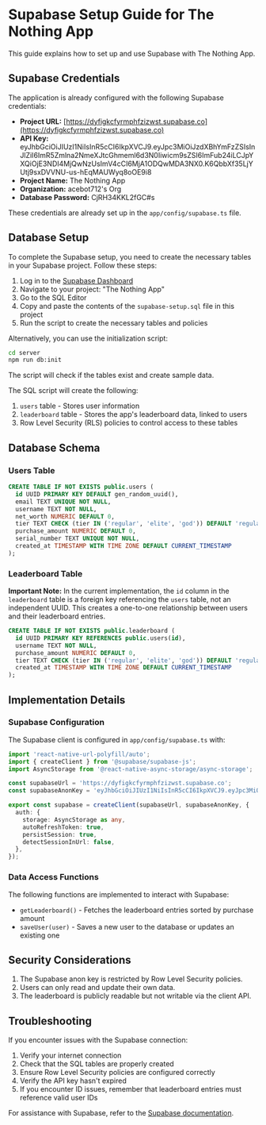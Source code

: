 # Supabase Setup Guide for The Nothing App

This guide explains how to set up and use Supabase with The Nothing App.

## Supabase Credentials

The application is already configured with the following Supabase credentials:

- **Project URL:** [https://dyfigkcfyrmphfzizwst.supabase.co](https://dyfigkcfyrmphfzizwst.supabase.co)
- **API Key:** eyJhbGciOiJIUzI1NiIsInR5cCI6IkpXVCJ9.eyJpc3MiOiJzdXBhYmFzZSIsInJlZiI6ImR5Zmlna2NmeXJtcGhmeml6d3N0Iiwicm9sZSI6ImFub24iLCJpYXQiOjE3NDI4MjQwNzUsImV4cCI6MjA1ODQwMDA3NX0.K6QbbXf35LjYUtj9sxDVVNU-us-hEqMAUWyq8oOE9i8
- **Project Name:** The Nothing App
- **Organization:** acebot712's Org
- **Database Password:** CjRH34KKL2fGC#s

These credentials are already set up in the `app/config/supabase.ts` file.

## Database Setup

To complete the Supabase setup, you need to create the necessary tables in your Supabase project. Follow these steps:

1. Log in to the [Supabase Dashboard](https://app.supabase.io)
2. Navigate to your project: "The Nothing App"
3. Go to the SQL Editor
4. Copy and paste the contents of the `supabase-setup.sql` file in this project
5. Run the script to create the necessary tables and policies

Alternatively, you can use the initialization script:

```bash
cd server
npm run db:init
```

The script will check if the tables exist and create sample data.

The SQL script will create the following:

1. `users` table - Stores user information
2. `leaderboard` table - Stores the app's leaderboard data, linked to users
3. Row Level Security (RLS) policies to control access to these tables

## Database Schema

### Users Table

```sql
CREATE TABLE IF NOT EXISTS public.users (
  id UUID PRIMARY KEY DEFAULT gen_random_uuid(),
  email TEXT UNIQUE NOT NULL,
  username TEXT NOT NULL,
  net_worth NUMERIC DEFAULT 0,
  tier TEXT CHECK (tier IN ('regular', 'elite', 'god')) DEFAULT 'regular',
  purchase_amount NUMERIC DEFAULT 0,
  serial_number TEXT UNIQUE NOT NULL,
  created_at TIMESTAMP WITH TIME ZONE DEFAULT CURRENT_TIMESTAMP
);
```

### Leaderboard Table

**Important Note:** In the current implementation, the `id` column in the `leaderboard` table is a foreign key referencing the `users` table, not an independent UUID. This creates a one-to-one relationship between users and their leaderboard entries.

```sql
CREATE TABLE IF NOT EXISTS public.leaderboard (
  id UUID PRIMARY KEY REFERENCES public.users(id),
  username TEXT NOT NULL,
  purchase_amount NUMERIC DEFAULT 0,
  tier TEXT CHECK (tier IN ('regular', 'elite', 'god')) DEFAULT 'regular',
  created_at TIMESTAMP WITH TIME ZONE DEFAULT CURRENT_TIMESTAMP
);
```

## Implementation Details

### Supabase Configuration

The Supabase client is configured in `app/config/supabase.ts` with:

```typescript
import 'react-native-url-polyfill/auto';
import { createClient } from '@supabase/supabase-js';
import AsyncStorage from '@react-native-async-storage/async-storage';

const supabaseUrl = 'https://dyfigkcfyrmphfzizwst.supabase.co';
const supabaseAnonKey = 'eyJhbGciOiJIUzI1NiIsInR5cCI6IkpXVCJ9.eyJpc3MiOiJzdXBhYmFzZSIsInJlZiI6ImR5Zmlna2NmeXJtcGhmeml6d3N0Iiwicm9sZSI6ImFub24iLCJpYXQiOjE3NDI4MjQwNzUsImV4cCI6MjA1ODQwMDA3NX0.K6QbbXf35LjYUtj9sxDVVNU-us-hEqMAUWyq8oOE9i8';

export const supabase = createClient(supabaseUrl, supabaseAnonKey, {
  auth: {
    storage: AsyncStorage as any,
    autoRefreshToken: true,
    persistSession: true,
    detectSessionInUrl: false,
  },
});
```

### Data Access Functions

The following functions are implemented to interact with Supabase:

- `getLeaderboard()` - Fetches the leaderboard entries sorted by purchase amount
- `saveUser(user)` - Saves a new user to the database or updates an existing one

## Security Considerations

1. The Supabase anon key is restricted by Row Level Security policies.
2. Users can only read and update their own data.
3. The leaderboard is publicly readable but not writable via the client API.

## Troubleshooting

If you encounter issues with the Supabase connection:

1. Verify your internet connection
2. Check that the SQL tables are properly created
3. Ensure Row Level Security policies are configured correctly
4. Verify the API key hasn't expired
5. If you encounter ID issues, remember that leaderboard entries must reference valid user IDs

For assistance with Supabase, refer to the [Supabase documentation](https://supabase.io/docs). 